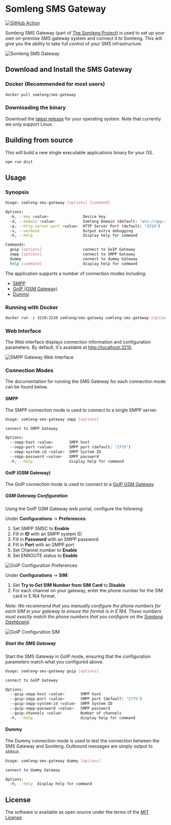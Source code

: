 # Somleng SMS Gateway

[![GitHub Action](https://github.com/somleng/sms-gateway/actions/workflows/build.yml/badge.svg)](https://github.com/somleng/sms-gateway/actions)

Somleng SMS Gateway (part of [The Somleng Project](https://github.com/somleng/somleng-project)) is used to set up your own on-premise SMS gateway system and connect it to Somleng. This will give you the ability to take full control of your SMS infrastructure.

![Somleng SMS Gateway](assets/diagram.png)

## Download and Install the SMS Gateway

### Docker (Recommended for most users)

```sh
docker pull somleng/sms-gateway
```

### Downloading the binary

Download the [latest release](https://github.com/somleng/sms-gateway/releases) for your operating system. Note that currently we only support Linux.

## Building from source

This will build a new single executable applications binary for your OS.

```sh
npm run dist
```

## Usage

### Synopsis

```sh
Usage: somleng-sms-gateway [options] [command]

Options:
  -k, --key <value>               Device key
  -d, --domain <value>            Somleng Domain (default: "wss://app.somleng.org")
  -p, --http-server-port <value>  HTTP Server Port (default: "3210")
  -v, --verbose                   Output extra debugging
  -h, --help                      display help for command

Commands:
  goip [options]                  connect to GoIP Gateway
  smpp [options]                  connect to SMPP Gateway
  dummy                           connect to dummy Gateway
  help [command]                  display help for command
```

The application supports a number of connection modes including:

* [SMPP](#smpp)
* [GoIP (GSM Gateway)](#goip-gsm-gateway)
* [Dummy](#dummy)

### Running with Docker

```sh
docker run -p 3210:3210 somleng/sms-gateway somleng-sms-gateway [options] [command]
```

### Web Interface

The Web interface displays connection information and configuration parameters. By default, it's available
at [http://localhost:3210](http://localhost:3210).

![SMPP Gateway Web Interface](assets/sms_gateway_connection_status.png)

### Connection Modes

The documentation for running the SMS Gateway for each connection mode can be found below.

#### SMPP

The SMPP connection mode is used to connect to a single SMPP server.

```sh
Usage: somleng-sms-gateway smpp [options]

connect to SMPP Gateway

Options:
  --smpp-host <value>       SMPP host
  --smpp-port <value>       SMPP port (default: "2775")
  --smpp-system-id <value>  SMPP System ID
  --smpp-password <value>   SMPP password
  -h, --help                display help for command
```

#### GoIP (GSM Gateway)

The GoIP connection mode is used to connect to a [GoIP GSM Gateway](https://en.wikipedia.org/wiki/GoIP)

##### GSM Gateway Configuration

Using the GoIP GSM Gateway web portal, configure the following:

Under **Configurations** -> **Preferences**:

1. Set SMPP SMSC to **Enable**
2. Fill in **ID** with an SMPP system ID
3. Fill in **Password** with an SMPP password
4. Fill in **Port** with an SMPP port
5. Set Channel number to **Enable**
6. Set ENROUTE status to **Enable**

![GoIP Configuration Preferences](assets/goip-sms-1_configurations_preferences.png)

Under **Configurations** -> **SIM**:

1. Set **Try to Get SIM Number from SIM Card** to **Disable**
2. For each channel on your gateway, enter the phone number for the SIM card in E.164 format.

*Note: We recommend that you manually configure the phone numbers for each SIM in your gateway to ensure
the format is in E.164. These numbers must exactly match the phone numbers that you configure on the [Somleng Dashboard](https://www.somleng.org/docs.html#sms_gateway_configuration_guide_create_phone_number).*

![GoIP Configuration SIM](assets/goip-sms-2_configurations_sim.png)

##### Start the SMS Gateway

Start the SMS Gateway in GoIP mode, ensuring that the configuration parameters match what you configured above.

```sh
Usage: somleng-sms-gateway goip [options]

connect to GoIP Gateway

Options:
  --goip-smpp-host <value>       SMPP host
  --goip-smpp-port <value>       SMPP port (default: "2775")
  --goip-smpp-system-id <value>  SMPP System ID
  --goip-smpp-password <value>   SMPP password
  --goip-channels <value>        Number of channels
  -h, --help                     display help for command
```

#### Dummy

The Dummy connection mode is used to test the connection between the SMS Gateway and Somleng.
Outbound messages are simply output to stdout.

```sh
Usage: somleng-sms-gateway dummy [options]

connect to dummy Gateway

Options:
  -h, --help  display help for command
```

## License

The software is available as open source under the terms of the [MIT License](http://opensource.org/licenses/MIT).

